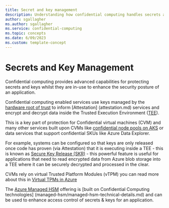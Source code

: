 ```yaml
---
title: Secret and key management
description: Understanding how confidential computing handles secrets and keys
author: sgallagher
ms.author: sgallagher
ms.service: confidential-computing
ms.topic: concepts
ms.date: 6/09/2023
ms.custom: template-concept
---
```

# Secrets and Key Management

Confidential computing provides advanced capabilities for protecting secrets and keys whilst they are in-use to enhance the security posture of an application.

Confidential computing enabled services use keys managed by the [hardware root of trust](trusted-compute-base.md#hardware-root-of-trust) to inform [Attestation] (attestation.md) services and encrypt and decrypt data inside the Trusted Execution Environment ([TEE](trusted-execution-environment.md)).

This is a key part of protection for Confidential virtual machines (CVM) and many other services built upon CVMs like [confidential node pools on AKS](confidential-node-pools-aks.md) or data services that support confidential SKUs like Azure Data Explorer.

For example, systems can be configured so that keys are only released once code has proven (via Attestation) that it is executing inside a TEE - this is known as [Secure Key Release (SKR)](concept-skr-attestation.md) - this powerful feature is useful for applications that need to read encrypted data from Azure blob storage into a TEE where it can be securely decrypted and processed in the clear.

CVMs rely on virtual Trusted Platform Modules (vTPM) you can read more about this in [Virtual TPMs in Azure](virtual-tpms-in-azure-confidential-vm.md)

The [Azure Managed HSM](../key-vault/managed-hsm/overview.md) offering is [built on Confidential Computing technologies] (managed-hsm/managed-hsm-technical-details.md) and can be used to enhance access control of secrets & keys for an application.
